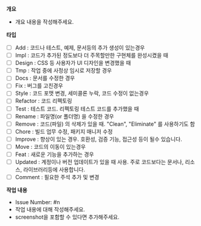 **개요**
- 개요 내용을 작성해주세요.

**타입**

- [ ] Add : 코드나 테스트, 예제, 문서등의 추가 생성이 있는경우
- [ ] Impl : 코드가 추가된 정도보다 더 주목할만한 구현체를 완성시켰을 때
- [ ] Design : CSS 등 사용자가 UI 디자인을 변경했을 때
- [ ] Tmp : 작업 중에 사정상 임시로 저장할 경우
- [ ] Docs : 문서를 수정한 경우
- [ ] Fix : 버그를 고친경우
- [ ] Style : 코드 포맷 변경, 세미콜론 누락, 코드 수정이 없는경우
- [ ] Refactor : 코드 리펙토링
- [ ] Test : 테스트 코드. 리펙토링 테스트 코드를 추가했을 때
- [ ] Rename : 파일명(or 폴더명) 을 수정한 경우
- [ ] Remove : 코드(파일) 의 삭제가 있을 때. "Clean", "Eliminate" 를 사용하기도 함
- [ ] Chore : 빌드 업무 수정, 패키지 매니저 수정
- [ ] Improve : 향상이 있는 경우. 호환성, 검증 기능, 접근성 등이 될수 있습니다.
- [ ] Move : 코드의 이동이 있는경우
- [ ] Feat : 새로운 기능을 추가하는 경우
- [ ] Updated : 계정이나 버전 업데이트가 있을 때 사용. 주로 코드보다는 문서나, 리소스, 라이브러리등에 사용합니다.
- [ ] Comment : 필요한 주석 추가 및 변경

**작업 내용**

- Issue Number: #n
- 작업 내용에 대해 작성해주세요.
- screenshot을 포함할 수 있다면 추가해주세요.
